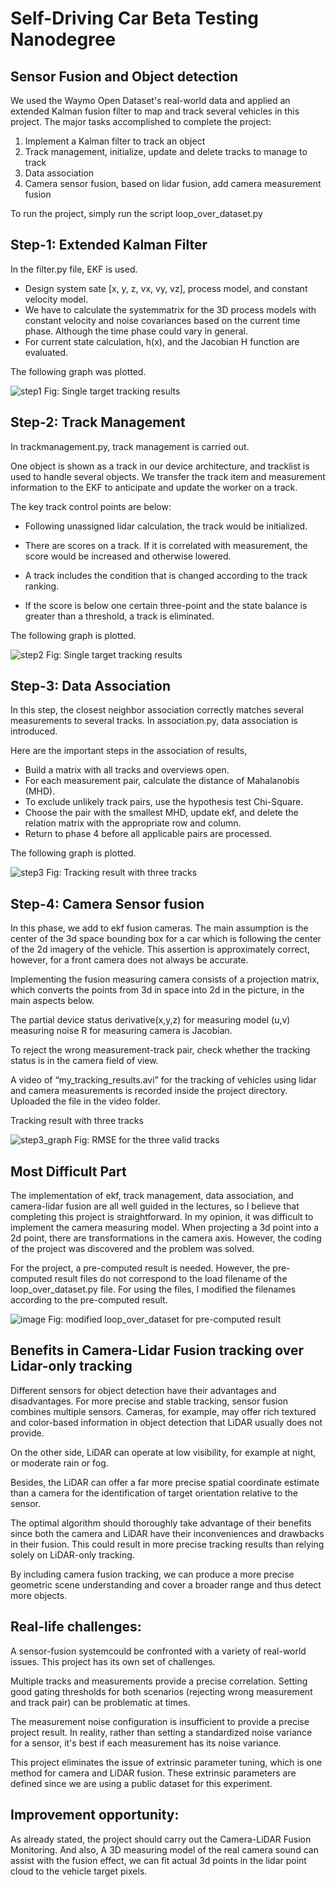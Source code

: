 # Self-Driving Car Beta Testing Nanodegree 

## Sensor Fusion and Object detection

We used the Waymo Open Dataset's real-world data and applied an extended Kalman fusion filter to 
map and track several vehicles in this project. The major tasks accomplished to complete the project: 
1. Implement a Kalman filter to track an object 
2. Track management, initialize, update and delete tracks to manage to track 
3. Data association
4. Camera sensor fusion, based on lidar fusion, add camera measurement fusion 

To run the project, simply run the script loop_over_dataset.py


## Step-1: Extended Kalman Filter

In the filter.py file, EKF is used.

* Design system sate [x, y, z, vx, vy, vz], process model, and constant velocity model.
* We have to calculate the systemmatrix for the 3D process models with constant velocity and noise covariances based on the current time phase. Although the time phase could vary in general.
* For current state calculation, h(x), and the Jacobian H function are evaluated. 

The following graph was plotted.

![step1](https://user-images.githubusercontent.com/67744017/110574471-5ade0580-8187-11eb-992f-2eecf2721d95.png)
Fig: Single target tracking results

## Step-2: Track Management

In trackmanagement.py, track management is carried out.

One object is shown as a track in our device architecture, and tracklist is used to handle several objects. 
We transfer the track item and measurement information to the EKF to anticipate and update the 
worker on a track.

The key track control points are below:

* Following unassigned lidar calculation, the track would be initialized.

* There are scores on a track. If it is correlated with measurement, the score would be increased and otherwise lowered.

* A track includes the condition that is changed according to the track ranking.

* If the score is below one certain three-point and the state balance is greater than a threshold, a track is 
eliminated.

The following graph is plotted.

![step2](https://user-images.githubusercontent.com/67744017/110575141-9cbb7b80-8188-11eb-9a6d-de500eefa671.png)
Fig: Single target tracking results

## Step-3: Data Association

In this step, the closest neighbor association correctly matches several measurements to several tracks. In association.py, data association is introduced.

Here are the important steps in the association of results,

* Build a matrix with all tracks and overviews open.
* For each measurement pair, calculate the distance of Mahalanobis (MHD).
* To exclude unlikely track pairs, use the hypothesis test Chi-Square.
* Choose the pair with the smallest MHD, update ekf, and delete the relation matrix with the appropriate row and column.
* Return to phase 4 before all applicable pairs are processed.

The following graph is plotted.

![step3](https://user-images.githubusercontent.com/67744017/110577108-2456b980-818c-11eb-8fa5-1ac12046721a.png)
Fig: Tracking result with three tracks

## Step-4: Camera Sensor fusion

In this phase, we add to ekf fusion cameras. The main assumption is the center of the 3d space bounding box for a car which is following the center of the 2d imagery of the vehicle. This assertion is approximately correct, however, for a front camera does not always be accurate.

Implementing the fusion measuring camera consists of a projection matrix, which converts the points from 3d in space into 2d in the picture, in the main aspects below.

The partial device status derivative(x,y,z) for measuring model (u,v) measuring noise R for measuring camera is Jacobian.

To reject the wrong measurement-track pair, check whether the tracking status is in the camera field of view.

A video of “my_tracking_results.avi” for the tracking of vehicles using lidar and camera measurements is recorded inside the project directory. Uploaded the file in the video folder.

Tracking result with three tracks

![step3_graph](https://user-images.githubusercontent.com/67744017/110577461-e312d980-818c-11eb-961e-5f9f51ebb8f0.png)
Fig: RMSE for the three valid tracks

## Most Difficult Part

The implementation of ekf, track management, data association, and camera-lidar fusion are all well guided in the lectures, so I believe that completing this project is straightforward.
In my opinion, it was difficult to implement the camera measuring model. When projecting a 3d point into a 2d point, there are transformations in the camera axis. However, the coding of the project was discovered and the problem was solved.

For the project, a pre-computed result is needed. However, the pre-computed result files do not correspond to the load filename of the loop_over_dataset.py file. For using the files, I modified the filenames according to the pre-computed result.

![image](https://user-images.githubusercontent.com/67744017/110577644-43a21680-818d-11eb-9287-05bfd6807ebc.png)
Fig: modified loop_over_dataset for pre-computed result

## Benefits in Camera-Lidar Fusion tracking over Lidar-only tracking

Different sensors for object detection have their advantages and disadvantages. For more precise and stable tracking, sensor fusion combines multiple sensors. Cameras, for example, may offer rich textured and color-based information in object detection that LiDAR usually does not provide.

On the other side, LiDAR can operate at low visibility, for example at night, or moderate rain or fog.

Besides, the LiDAR can offer a far more precise spatial coordinate estimate than a camera for the identification of target orientation relative to the sensor.

The optimal algorithm should thoroughly take advantage of their benefits since both the camera and LiDAR have their inconveniences and drawbacks in their fusion. This could result in more precise tracking results than relying solely on LiDAR-only tracking.

By including camera fusion tracking, we can produce a more precise geometric scene understanding and cover a broader range and thus detect more objects. 

## Real-life challenges:

A sensor-fusion systemcould be confronted with a variety of real-world issues. This project has its own set of challenges.

Multiple tracks and measurements provide a precise correlation. Setting good gating thresholds for both scenarios (rejecting wrong measurement and track pair) can be problematic at times.

The measurement noise configuration is insufficient to provide a precise project result. In reality, rather than setting a standardized noise variance for a sensor, it's best if each measurement has its noise variance.

This project eliminates the issue of extrinsic parameter tuning, which is one method for camera and 
LiDAR fusion. These extrinsic parameters are defined since we are using a public dataset for this 
experiment.

## Improvement opportunity:

As already stated, the project should carry out the Camera-LiDAR Fusion Monitoring. And also, A 3D measuring model of the real camera sound can assist with the fusion effect, we can fit actual 3d points in the lidar point cloud to the vehicle target pixels.
